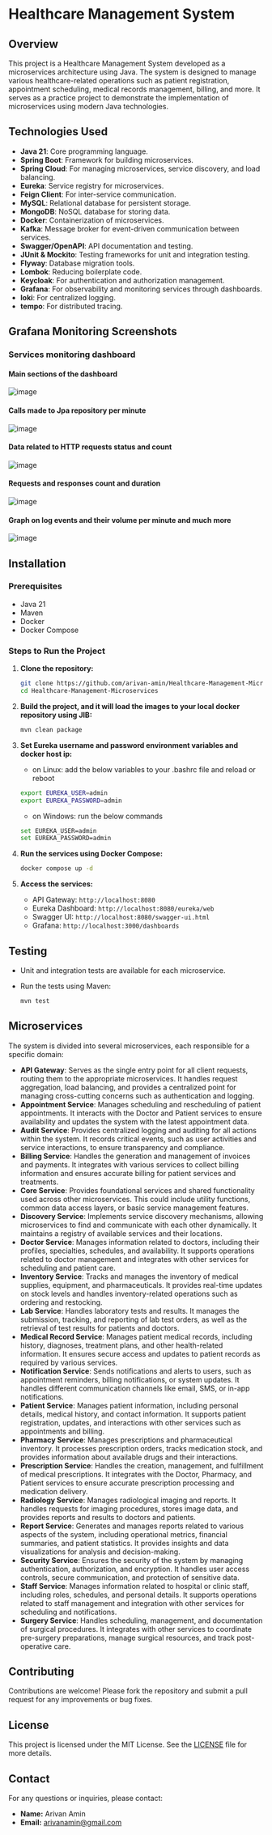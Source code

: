 # Healthcare Management System

## Overview

This project is a Healthcare Management System developed as a microservices architecture using Java.
The system is designed to manage various healthcare-related operations such as patient registration,
appointment scheduling, medical records management, billing, and more. It serves as a practice
project to demonstrate the implementation of microservices using modern Java technologies.

## Technologies Used

- **Java 21**: Core programming language.
- **Spring Boot**: Framework for building microservices.
- **Spring Cloud**: For managing microservices, service discovery, and load balancing.
- **Eureka**: Service registry for microservices.
- **Feign Client**: For inter-service communication.
- **MySQL**: Relational database for persistent storage.
- **MongoDB**: NoSQL database for storing data.
- **Docker**: Containerization of microservices.
- **Kafka**: Message broker for event-driven communication between services.
- **Swagger/OpenAPI**: API documentation and testing.
- **JUnit & Mockito**: Testing frameworks for unit and integration testing.
- **Flyway**: Database migration tools.
- **Lombok**: Reducing boilerplate code.
- **Keycloak**: For authentication and authorization management.
- **Grafana**: For observability and monitoring services through dashboards.
- **loki**: For centralized logging.
- **tempo**: For distributed tracing.

## Grafana Monitoring Screenshots

### Services monitoring dashboard

#### Main sections of the dashboard

![image](https://raw.githubusercontent.com/arivan-amin/Healthcare-Management-Microservices/master/Docs/Screenshots/Grafana-Dashboard-1.png)

#### Calls made to Jpa repository per minute

![image](https://raw.githubusercontent.com/arivan-amin/Healthcare-Management-Microservices/master/Docs/Screenshots/Grafana-Dashboard-3.png)

#### Data related to HTTP requests status and count

![image](https://raw.githubusercontent.com/arivan-amin/Healthcare-Management-Microservices/master/Docs/Screenshots/Grafana-Dashboard-4.png)

#### Requests and responses count and duration

![image](https://raw.githubusercontent.com/arivan-amin/Healthcare-Management-Microservices/master/Docs/Screenshots/Grafana-Dashboard-5.png)

#### Graph on log events and their volume per minute and much more

![image](https://raw.githubusercontent.com/arivan-amin/Healthcare-Management-Microservices/master/Docs/Screenshots/Grafana-Dashboard-9.png)

## Installation

### Prerequisites

- Java 21
- Maven
- Docker
- Docker Compose

### Steps to Run the Project

1. **Clone the repository:**

    ```bash
    git clone https://github.com/arivan-amin/Healthcare-Management-Microservices.git
    cd Healthcare-Management-Microservices
    ```

2. **Build the project, and it will load the images to your local docker repository using JIB:**

    ```bash
    mvn clean package
    ```

3. **Set Eureka username and password environment variables and docker host ip:**
    - on Linux: add the below variables to your .bashrc file and reload or reboot
    ```bash
    export EUREKA_USER=admin
    export EUREKA_PASSWORD=admin
    ```
    - on Windows: run the below commands
    ```bash
    set EUREKA_USER=admin
    set EUREKA_PASSWORD=admin
    ```
4. **Run the services using Docker Compose:**

    ```bash
    docker compose up -d
    ```

5. **Access the services:**

    - API Gateway: `http://localhost:8080`
    - Eureka Dashboard: `http://localhost:8080/eureka/web`
    - Swagger UI: `http://localhost:8080/swagger-ui.html`
    - Grafana: `http://localhost:3000/dashboards`

## Testing

- Unit and integration tests are available for each microservice.
- Run the tests using Maven:

    ```bash
    mvn test
    ```

## Microservices

The system is divided into several microservices, each responsible for a specific domain:

- **API Gateway**: Serves as the single entry point for all client requests, routing them to the
  appropriate microservices. It handles request aggregation, load balancing, and provides a
  centralized point for managing cross-cutting concerns such as authentication and logging.
- **Appointment Service**: Manages scheduling and rescheduling of patient appointments. It interacts
  with the Doctor and Patient services to ensure availability and updates the system with the latest
  appointment data.
- **Audit Service**: Provides centralized logging and auditing for all actions within the system. It
  records critical events, such as user activities and service interactions, to ensure transparency
  and compliance.
- **Billing Service**: Handles the generation and management of invoices and payments. It integrates
  with various services to collect billing information and ensures accurate billing for patient
  services and treatments.
- **Core Service**: Provides foundational services and shared functionality used across other
  microservices. This could include utility functions, common data access layers, or basic service
  management features.
- **Discovery Service**: Implements service discovery mechanisms, allowing microservices to find and
  communicate with each other dynamically. It maintains a registry of available services and their
  locations.
- **Doctor Service**: Manages information related to doctors, including their profiles, specialties,
  schedules, and availability. It supports operations related to doctor management and integrates
  with other services for scheduling and patient care.
- **Inventory Service**: Tracks and manages the inventory of medical supplies, equipment, and
  pharmaceuticals. It provides real-time updates on stock levels and handles inventory-related
  operations such as ordering and restocking.
- **Lab Service**: Handles laboratory tests and results. It manages the submission, tracking, and
  reporting of lab test orders, as well as the retrieval of test results for patients and doctors.
- **Medical Record Service**: Manages patient medical records, including history, diagnoses,
  treatment plans, and other health-related information. It ensures secure access and updates to
  patient records as required by various services.
- **Notification Service**: Sends notifications and alerts to users, such as appointment reminders,
  billing notifications, or system updates. It handles different communication channels like email,
  SMS, or in-app notifications.
- **Patient Service**: Manages patient information, including personal details, medical history, and
  contact information. It supports patient registration, updates, and interactions with other
  services such as appointments and billing.
- **Pharmacy Service**: Manages prescriptions and pharmaceutical inventory. It processes
  prescription orders, tracks medication stock, and provides information about available drugs and
  their interactions.
- **Prescription Service**: Handles the creation, management, and fulfillment of medical
  prescriptions. It integrates with the Doctor, Pharmacy, and Patient services to ensure accurate
  prescription processing and medication delivery.
- **Radiology Service**: Manages radiological imaging and reports. It handles requests for imaging
  procedures, stores image data, and provides reports and results to doctors and patients.
- **Report Service**: Generates and manages reports related to various aspects of the system,
  including operational metrics, financial summaries, and patient statistics. It provides insights
  and data visualizations for analysis and decision-making.
- **Security Service**: Ensures the security of the system by managing authentication,
  authorization, and encryption. It handles user access controls, secure communication, and
  protection of sensitive data.
- **Staff Service**: Manages information related to hospital or clinic staff, including roles,
  schedules, and personal details. It supports operations related to staff management and
  integration with other services for scheduling and notifications.
- **Surgery Service**: Handles scheduling, management, and documentation of surgical procedures. It
  integrates with other services to coordinate pre-surgery preparations, manage surgical resources,
  and track post-operative care.

## Contributing

Contributions are welcome! Please fork the repository and submit a pull request for any improvements
or bug fixes.

## License

This project is licensed under the MIT License. See the [LICENSE](LICENSE) file for more details.

## Contact

For any questions or inquiries, please contact:

- **Name:** Arivan Amin
- **Email:** arivanamin@gmail.com
